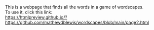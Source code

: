 This is a webpage that finds all the words in a game of wordscapes.  
To use it, click this link:  
https://htmlpreview.github.io/?https://github.com/mathewdblewis/wordscapes/blob/main/page2.html
